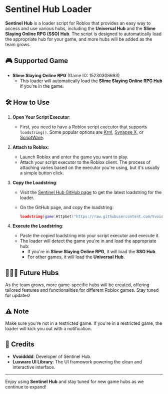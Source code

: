 # Sentinel Hub Loader

**Sentinel Hub** is a loader script for Roblox that provides an easy way to access and use various hubs, including the **Universal Hub** and the **Slime Slaying Online RPG (SSO) Hub**. The script is designed to automatically load the appropriate hub for your game, and more hubs will be added as the team grows.

## 🎮 Supported Game
- **Slime Slaying Online RPG** (Game ID: 15230308693)
    - This loader will automatically load the **Slime Slaying Online RPG Hub** if you're in the game.

## 🛠 How to Use

1. **Open Your Script Executor**:
   - First, you need to have a Roblox script executor that supports `loadstring()`. Some popular options are [Krnl](https://krnl.place), [Synapse X](https://www.synapse.to), or [ScriptWare](https://www.scriptware.app).
   
2. **Attach to Roblox**:
   - Launch Roblox and enter the game you want to play.
   - Attach your script executor to the Roblox client. The process of attaching varies based on the executor you're using, but it's usually a simple button click.

3. **Copy the Loadstring**:
   - Visit the [Sentinel Hub GitHub page](https://github.com/Vvoidddd/Sentinel-Hub) to get the latest loadstring for the loader.
   - On the GitHub page, and copy the loadstring:

     ```lua
     loadstring(game:HttpGet("https://raw.githubusercontent.com/Vvoidddd/Sentinel-Hub/refs/heads/main/Release/Loader.lua"))()
     ```

4. **Execute the Loadstring**:
   - Paste the copied loadstring into your script executor and execute it.
   - The loader will detect the game you're in and load the appropriate hub:
     - If you're in **Slime Slaying Online RPG**, it will load the **SSO Hub**.
     - For other games, it will load the **Universal Hub**.

## 🧑‍🤝‍🧑 Future Hubs
As the team grows, more game-specific hubs will be created, offering tailored features and functionalities for different Roblox games. Stay tuned for updates!

## ⚠️ Note
Make sure you're not in a restricted game. If you're in a restricted game, the loader will kick you out with a notification.

## 💬 Credits
- **Vvoidddd**: Developer of Sentinel Hub.
- **Luxware UI Library**: The UI framework powering the clean and interactive interface.

---

Enjoy using **Sentinel Hub** and stay tuned for new game hubs as we continue to expand!
